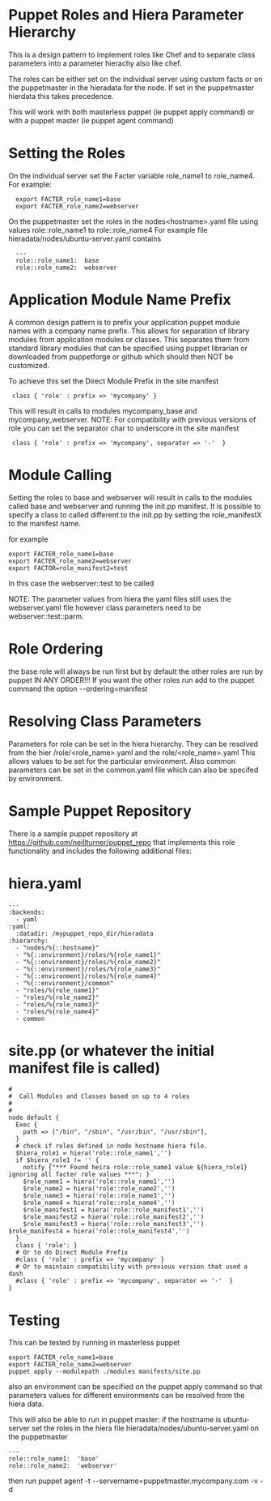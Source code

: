 Puppet Roles and Hiera Parameter Hierarchy
==========================================

This is a design pattern to implement roles like Chef and to separate class parameters into 
a parameter hierachy also like chef.

The roles can be either set on the individual server  using custom facts or on the puppetmaster in the hieradata for the node. 
If set in the puppetmaster hierdata this takes precedence. 

This will work with both masterless puppet (ie puppet apply command) or with a puppet master (ie puppet agent command)

Setting the Roles
=================

On the individual server set the Facter variable role_name1 to role_name4. For example:

      export FACTER_role_name1=base
      export FACTER_role_name2=webserver 
      
On the puppetmaster set the roles in the nodes\<hostname>.yaml file using values role::role_name1 to role::role_name4 
For example file hieradata/nodes/ubuntu-server.yaml contains

      ---
      role::role_name1:  base
      role::role_name2:  webserver

Application Module Name Prefix
==============================

A common design pattern is to prefix your application puppet module names with a company name prefix.
This allows for separation of library modules from application modules or classes.
This separates them from standard library modules that can be specified using puppet librarian or downloaded 
from puppetforge or github which should then NOT be customized. 

To achieve this set the Direct Module Prefix in the site manifest

     class { 'role' : prefix => 'mycompany' }
     
This will result in calls to modules mycompany_base and mycompany_webserver. 
NOTE: For compatibility with previous versions of role you can set the separator char to underscore in the site manifest 

     class { 'role' : prefix => 'mycompany', separator => '-'  }

Module Calling
==============

Setting the roles to base and webserver will result in calls to the modules called base and webserver and running the init.pp manifest. It is possible to specify a class to called different to the init.pp by setting
the role_manifestX to the manifest name.
    
for example   

    export FACTER_role_name1=base
    export FACTER_role_name2=webserver
    export FACTOR=role_manifest2=test
    
In this case the webserver::test to be called

NOTE: The parameter values from hiera the yaml files still uses the webserver.yaml file however class parameters need to be 
    webserver::test::parm.    
  
Role Ordering
=============

the base role will always be run first but by default the other roles are run by puppet IN ANY ORDER!!!
If you want the other roles run add to the puppet command the option   --ordering=manifest 
  
Resolving Class Parameters 
==========================

Parameters for role can be set in the hiera hierarchy.
They can be resolved from the hier <environment>/role/<role_name>.yaml and the role/<role_name>.yaml
This allows values to be set for the particular environment.
Also common parameters can be set in the common.yaml file which can also be specifed by environment.

Sample Puppet Repository
========================

There is a sample puppet repository at https://github.com/neillturner/puppet_repo that implements this role functionality and includes the following additional files: 


hiera.yaml
==========

    ---
    :backends:
      - yaml
    :yaml:
      :datadir: /mypuppet_repo_dir/hieradata
    :hierarchy:
      - "nodes/%{::hostname}"
      - "%{::environment}/roles/%{role_name1}"
      - "%{::environment}/roles/%{role_name2}"
      - "%{::environment}/roles/%{role_name3}"
      - "%{::environment}/roles/%{role_name4}" 
      - "%{::environment}/common"  
      - "roles/%{role_name1}"
      - "roles/%{role_name2}"
      - "roles/%{role_name3}"
      - "roles/%{role_name4}"	
      - common 
  
site.pp (or whatever the initial manifest file is called)
=========================================================

    #
    #  Call Modules and Classes based on up to 4 roles 
    #
    #
    node default {
      Exec {
        path => ["/bin", "/sbin", "/usr/bin", "/usr/sbin"],
      }
      # check if roles defined in node hostname hiera file.
      $hiera_role1 = hiera('role::role_name1','')
      if $hiera_role1 != '' {
        notify {"*** Found heira role::role_name1 value ${hiera_role1} ignoring all facter role values ***": }
        $role_name1 = hiera('role::role_name1','')
        $role_name2 = hiera('role::role_name2','')
        $role_name3 = hiera('role::role_name3','')
        $role_name4 = hiera('role::role_name4','')
        $role_manifest1 = hiera('role::role_manifest1','')
        $role_manifest2 = hiera('role::role_manifest2','')
        $role_manifest3 = hiera('role::role_manifest3','')
  	$role_manifest4 = hiera('role::role_manifest4','')        
      }
      class { 'role': }
      # Or to do Direct Module Prefix
      #class { 'role' : prefix => 'mycompany' }
      # Or to maintain compatibility with previous version that used a dash
      #class { 'role' : prefix => 'mycompany', separator => '-'  }
    }
  
Testing
=======

This can be tested by running in masterless puppet

    export FACTER_role_name1=base
    export FACTER_role_name2=webserver
    puppet apply --modulepath ./modules manifests/site.pp

also an environment can be specified on the puppet apply command so that parameters values for different environments
can be resolved from the hiera data.  
	
This will also be able to run in puppet master:
if the hostname is ubuntu-server set the roles in the hiera file hieradata/nodes/ubuntu-server.yaml on the puppetmaster

    ---
    role::role_name1:  'base'  
    role::role_name2:  'webserver' 
   then run
    puppet agent -t --servername=puppetmaster.mycompany.com -v -d  


  
